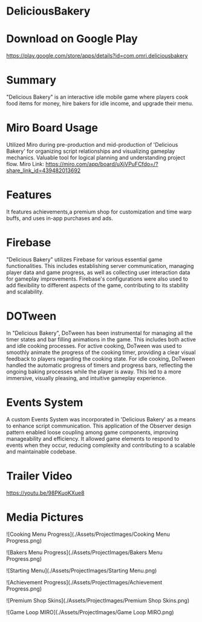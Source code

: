 # DeliciousBakery

# Download on Google Play
https://play.google.com/store/apps/details?id=com.omri.deliciousbakery

# Summary
"Delicious Bakery" is an interactive idle mobile game where players cook food items for money,
hire bakers for idle income, and upgrade their menu.

# Miro Board Usage
Utilized Miro during pre-production and mid-production of 'Delicious Bakery' for organizing script relationships and visualizing gameplay mechanics.
Valuable tool for logical planning and understanding project flow.
Miro Link: https://miro.com/app/board/uXjVPuFCfdo=/?share_link_id=439482013692

# Features
It features achievements,a premium shop for customization and time warp buffs, and uses in-app purchases and ads.

# Firebase
"Delicious Bakery" utilizes Firebase for various essential game functionalities.
This includes establishing server communication, managing player data and game progress, as well as collecting user interaction data for gameplay improvements.
Firebase's configurations were also used to add flexibility to different aspects of the game, contributing to its stability and scalability.

# DOTween
In "Delicious Bakery", DoTween has been instrumental for managing all the timer states and bar filling animations in the game.
This includes both active and idle cooking processes.
For active cooking, DoTween was used to smoothly animate the progress of the cooking timer, providing a clear visual feedback to players regarding the cooking state.
For idle cooking, DoTween handled the automatic progress of timers and progress bars, reflecting the ongoing baking processes while the player is away.
This led to a more immersive, visually pleasing, and intuitive gameplay experience.

# Events System
A custom Events System was incorporated in 'Delicious Bakery' as a means to enhance script communication.
This application of the Observer design pattern enabled loose coupling among game components, improving manageability and efficiency.
It allowed game elements to respond to events when they occur, reducing complexity and contributing to a scalable and maintainable codebase.

# Trailer Video
https://youtu.be/98PKuoKXue8

# Media Pictures
![Cooking Menu Progress](./Assets/ProjectImages/Cooking Menu Progress.png)

![Bakers Menu Progress](./Assets/ProjectImages/Bakers Menu Progress.png)

![Starting Menu](./Assets/ProjectImages/Starting Menu.png)

![Achievement Progress](./Assets/ProjectImages/Achievement Progress.png)

![Premium Shop Skins](./Assets/ProjectImages/Premium Shop Skins.png)

![Game Loop MIRO](./Assets/ProjectImages/Game Loop MIRO.png)
